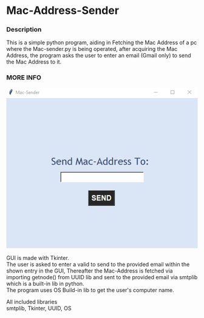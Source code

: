 # Mac-Address-Sender

### Description
This is a simple python program, aiding in Fetching the Mac Address of a pc where the Mac-sender.py is being operated, after acquiring the Mac Address, the program asks the user to enter an email (Gmail only) to send the Mac Address to it.

### MORE INFO
![GUI!](images/GUI.png)

GUI is made with Tkinter.\
The user is asked to enter a valid to send to the provided email within the shown entry in the GUI, Thereafter
the Mac-Address is fetched via importing getnode() from UUID lib and sent to the provided email via smtplib which is a built-in lib in python.\
The program uses OS Build-in lib to get the user's computer name.

All included libraries\
smtplib, Tkinter, UUID, OS
